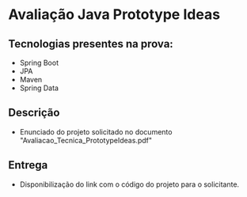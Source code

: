 # Avaliação Java Prototype Ideas

## Tecnologias presentes na prova:  

* Spring Boot
* JPA
* Maven
* Spring Data

## Descrição

* Enunciado do projeto solicitado no documento "Avaliacao_Tecnica_PrototypeIdeas.pdf"


## Entrega
* Disponibilização do link com o código do projeto para o solicitante.
